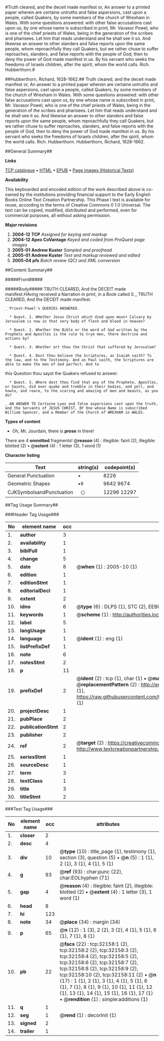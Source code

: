 #Truth cleared, and the deceit made manifest or, An answer to a printed paper wherein are certaine untruths and false aspersions, cast upon a people, called Quakers, by some members of the church of Wrexham in Wales. With some questions answered: with other false accusations cast upon us, by one whose name is subscribed in print, Mr. Vavasor Powel, who is one of the chief priests of Wales, being in the generation of the scribes and pharisees. Let him that reads understand and he shall see it so. And likewise an answer to other slanders and false reports upon the same people, whom reproachfully they call Quakers, but we rather chuse to suffer reproaches, slanders, and false reports with the people of God, then to deny the power of God made manifest in us. By his servant who seeks the freedoms of Israels children, after the spirit, whom the world calls. Rich. Hubberthorn.#

##Hubberthorn, Richard, 1628-1662.##
Truth cleared, and the deceit made manifest or, An answer to a printed paper wherein are certaine untruths and false aspersions, cast upon a people, called Quakers, by some members of the church of Wrexham in Wales. With some questions answered: with other false accusations cast upon us, by one whose name is subscribed in print, Mr. Vavasor Powel, who is one of the chief priests of Wales, being in the generation of the scribes and pharisees. Let him that reads understand and he shall see it so. And likewise an answer to other slanders and false reports upon the same people, whom reproachfully they call Quakers, but we rather chuse to suffer reproaches, slanders, and false reports with the people of God, then to deny the power of God made manifest in us. By his servant who seeks the freedoms of Israels children, after the spirit, whom the world calls. Rich. Hubberthorn.
Hubberthorn, Richard, 1628-1662.

##General Summary##

**Links**

[TCP catalogue](http://www.ota.ox.ac.uk/tcp/)  • 
[HTML](http://tei.it.ox.ac.uk/tcp/Texts-HTML/free/A44/A44848.html)  • 
[EPUB](http://tei.it.ox.ac.uk/tcp/Texts-EPUB/free/A44/A44848.epub) • 
[Page images (Historical Texts)](https://data.historicaltexts.jisc.ac.uk/view?pubId=eebo-99827735e&pageId=eebo-99827735e-32158-1)

**Availability**

This keyboarded and encoded edition of the
	       work described above is co-owned by the institutions
	       providing financial support to the Early English Books
	       Online Text Creation Partnership. This Phase I text is
	       available for reuse, according to the terms of Creative
	       Commons 0 1.0 Universal. The text can be copied,
	       modified, distributed and performed, even for
	       commercial purposes, all without asking permission.

**Major revisions**

1. __2004-12__ __TCP__ *Assigned for keying and markup*
1. __2004-12__ __Apex CoVantage__ *Keyed and coded from ProQuest page images*
1. __2005-01__ __Andrew Kuster__ *Sampled and proofread*
1. __2005-01__ __Andrew Kuster__ *Text and markup reviewed and edited*
1. __2005-04__ __pfs__ *Batch review (QC) and XML conversion*

##Content Summary##

#####Front#####

#####Body#####
TRUTH CLEARED, And the DECEIT made manifest.HAving received a Narration in print, in a Book called S
    _ TRUTH CLEARED, And the DECEIT made manifest.

    _ Priest-Powel's QUERIES ANSWERED.

      * Quest. 1. WHether Jesus Christ which died upon moun• Calvary by Jerusalem is now in that very body of flesh and blood in heaven?

      * Quest. 2. Whether the Bible or the word of God written by the Prophets and Apostles is the rule to trye men, there doctrine and actions by?

      * Quest. 3. Whether art thou the Christ that suffered by Jerusalem?

      * Quest. 4. Dost thou believe the Scriptures, as Isaiah saith? To the law, and to the Testimony. And as Paul saith, the Scriptures are able to make the man of God perfect. And to

this Question thou sayst the Quakers refused to answer.

      * Quest. 5. Where dost thou find that any of the Prophete, Apostles, or Saints, did ever quake and tremble in their bodies, and yell, and howle, and roare, to the scaring and amazing of men and beasts, as you do?

    _ AN ANSWER TO Certaine Lyes and false aspersions cast upon the truth, and the Servants of JESUS CHRIST, BY One whose Name is subscribed William Spencer, and a Member of the Church of WREXHAM in WALES.

**Types of content**

  * Oh, Mr. Jourdain, there is **prose** in there!

There are 4 **ommitted** fragments! 
 @__reason__ (4) : illegible: faint (2), illegible: blotted (2)  •  @__extent__ (4) : 1 letter (3), 1 word (1)

**Character listing**


|Text|string(s)|codepoint(s)|
|---|---|---|
|General Punctuation|•|8226|
|Geometric Shapes|▪◊|9642 9674|
|CJKSymbolsandPunctuation|〈〉|12296 12297|

##Tag Usage Summary##

###Header Tag Usage###

|No|element name|occ|attributes|
|---|---|---|---|
|1.|__author__|3||
|2.|__availability__|1||
|3.|__biblFull__|1||
|4.|__change__|5||
|5.|__date__|8| @__when__ (1) : 2005-10 (1)|
|6.|__edition__|1||
|7.|__editionStmt__|1||
|8.|__editorialDecl__|1||
|9.|__extent__|2||
|10.|__idno__|6| @__type__ (6) : DLPS (1), STC (2), EEBO-CITATION (1), PROQUEST (1), VID (1)|
|11.|__keywords__|1| @__scheme__ (1) : http://authorities.loc.gov/ (1)|
|12.|__label__|5||
|13.|__langUsage__|1||
|14.|__language__|1| @__ident__ (1) : eng (1)|
|15.|__listPrefixDef__|1||
|16.|__note__|6||
|17.|__notesStmt__|2||
|18.|__p__|11||
|19.|__prefixDef__|2| @__ident__ (2) : tcp (1), char (1)  •  @__matchPattern__ (2) : ([0-9\-]+):([0-9IVX]+) (1), (.+) (1)  •  @__replacementPattern__ (2) : http://eebo.chadwyck.com/downloadtiff?vid=$1&page=$2 (1), https://raw.githubusercontent.com/textcreationpartnership/Texts/master/tcpchars.xml#$1 (1)|
|20.|__projectDesc__|1||
|21.|__pubPlace__|2||
|22.|__publicationStmt__|2||
|23.|__publisher__|2||
|24.|__ref__|2| @__target__ (2) : https://creativecommons.org/publicdomain/zero/1.0/ (1), http://www.textcreationpartnership.org/docs/. (1)|
|25.|__seriesStmt__|1||
|26.|__sourceDesc__|1||
|27.|__term__|3||
|28.|__textClass__|1||
|29.|__title__|3||
|30.|__titleStmt__|2||


###Text Tag Usage###

|No|element name|occ|attributes|
|---|---|---|---|
|1.|__closer__|2||
|2.|__desc__|4||
|3.|__div__|10| @__type__ (10) : title_page (1), testimony (1), section (3), question (5)  •  @__n__ (5) : 1 (1), 2 (1), 3 (1), 4 (1), 5 (1)|
|4.|__g__|93| @__ref__ (93) : char:punc (22), char:EOLhyphen (71)|
|5.|__gap__|4| @__reason__ (4) : illegible: faint (2), illegible: blotted (2)  •  @__extent__ (4) : 1 letter (3), 1 word (1)|
|6.|__head__|8||
|7.|__hi__|123||
|8.|__note__|34| @__place__ (34) : margin (34)|
|9.|__p__|65| @__n__ (12) : 1 (3), 2 (2), 3 (2), 4 (1), 5 (1), 6 (1), 7 (1), 8 (1)|
|10.|__pb__|22| @__facs__ (22) : tcp:32158:1 (2), tcp:32158:2 (2), tcp:32158:3 (2), tcp:32158:4 (2), tcp:32158:5 (2), tcp:32158:6 (2), tcp:32158:7 (2), tcp:32158:8 (2), tcp:32158:9 (2), tcp:32158:10 (2), tcp:32158:11 (2)  •  @__n__ (17) : 1 (1), 2 (1), 3 (1), 4 (1), 5 (1), 6 (1), 7 (1), 8 (1), 9 (1), 10 (1), 11 (1), 12 (1), 13 (1), 14 (1), 15 (1), 16 (1), 17 (1)  •  @__rendition__ (1) : simple:additions (1)|
|11.|__q__|1||
|12.|__seg__|1| @__rend__ (1) : decorInit (1)|
|13.|__signed__|2||
|14.|__trailer__|1||
